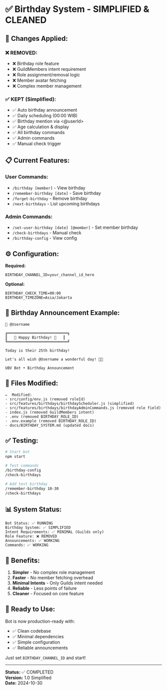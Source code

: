 # ✅ Birthday System - SIMPLIFIED & CLEANED

## 🎯 Changes Applied:

### ❌ REMOVED:
- ❌ Birthday role feature
- ❌ GuildMembers intent requirement
- ❌ Role assignment/removal logic
- ❌ Member avatar fetching
- ❌ Complex member management

### ✅ KEPT (Simplified):
- ✅ Auto birthday announcement
- ✅ Daily scheduling (00:00 WIB)
- ✅ Birthday mention via <@userId>
- ✅ Age calculation & display
- ✅ All birthday commands
- ✅ Admin commands
- ✅ Manual check trigger

## 📋 Current Features:

### User Commands:
- `/birthday [member]` - View birthday
- `/remember-birthday [date]` - Save birthday
- `/forget-birthday` - Remove birthday
- `/next-birthdays` - List upcoming birthdays

### Admin Commands:
- `/set-user-birthday [date] [@member]` - Set member birthday
- `/check-birthdays` - Manual check
- `/birthday-config` - View config

## ⚙️ Configuration:

**Required:**
```env
BIRTHDAY_CHANNEL_ID=your_channel_id_here
```

**Optional:**
```env
BIRTHDAY_CHECK_TIME=00:00
BIRTHDAY_TIMEZONE=Asia/Jakarta
```

## 🎨 Birthday Announcement Example:

```
🎉 @Username

╔═══════════════════════════╗
║   🎂 Happy Birthday! 🎂   ║
╚═══════════════════════════╝

Today is their 25th birthday!

Let's all wish @Username a wonderful day! 🎈🎊

UBV Bot • Birthday Announcement
```

## 🔧 Files Modified:

```
✏️  Modified:
- src/config/env.js (removed roleId)
- src/features/birthdays/birthdayScheduler.js (simplified)
- src/features/birthdays/birthdayAdminCommands.js (removed role field)
- index.js (removed GuildMembers intent)
- .env (removed BIRTHDAY_ROLE_ID)
- .env.example (removed BIRTHDAY_ROLE_ID)
- docs/BIRTHDAY_SYSTEM.md (updated docs)
```

## ✅ Testing:

```bash
# Start bot
npm start

# Test commands
/birthday-config
/check-birthdays

# Add test birthday
/remember-birthday 10-30
/check-birthdays
```

## 📊 System Status:

```
Bot Status: ✅ RUNNING
Birthday System: ✅ SIMPLIFIED
Intent Requirements: ✅ MINIMAL (Guilds only)
Role Feature: ❌ REMOVED
Announcements: ✅ WORKING
Commands: ✅ WORKING
```

## 🎉 Benefits:

1. **Simpler** - No complex role management
2. **Faster** - No member fetching overhead
3. **Minimal Intents** - Only Guilds intent needed
4. **Reliable** - Less points of failure
5. **Cleaner** - Focused on core feature

## 🚀 Ready to Use:

Bot is now production-ready with:
- ✅ Clean codebase
- ✅ Minimal dependencies
- ✅ Simple configuration
- ✅ Reliable announcements

Just set `BIRTHDAY_CHANNEL_ID` and start!

---

**Status:** ✅ COMPLETED  
**Version:** 1.0 Simplified  
**Date:** 2024-10-30
